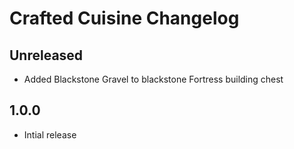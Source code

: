 # Crafted Cuisine Changelog

## Unreleased
- Added Blackstone Gravel to blackstone Fortress building chest

## 1.0.0
- Intial release
